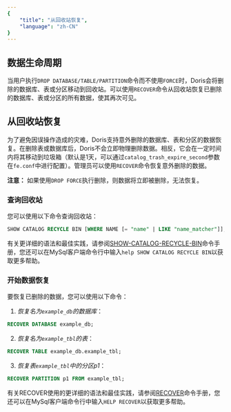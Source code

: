 ```yaml
---
{
    "title": "从回收站恢复",
    "language": "zh-CN"
}
---
```


<!--
Licensed to the Apache Software Foundation (ASF) under one
or more contributor license agreements.  See the NOTICE file
distributed with this work for additional information
regarding copyright ownership.  The ASF licenses this file
to you under the Apache License, Version 2.0 (the
"License"); you may not use this file except in compliance
with the License.  You may obtain a copy of the License at

  http://www.apache.org/licenses/LICENSE-2.0

Unless required by applicable law or agreed to in writing,
software distributed under the License is distributed on an
"AS IS" BASIS, WITHOUT WARRANTIES OR CONDITIONS OF ANY
KIND, either express or implied.  See the License for the
specific language governing permissions and limitations
under the License.
-->

## 数据生命周期

当用户执行`DROP DATABASE/TABLE/PARTITION`命令而不使用`FORCE`时，Doris会将删除的数据库、表或分区移动到回收站。可以使用`RECOVER`命令从回收站恢复已删除的数据库、表或分区的所有数据，使其再次可见。

## 从回收站恢复

为了避免因误操作造成的灾难，Doris支持意外删除的数据库、表和分区的数据恢复。在删除表或数据库后，Doris不会立即物理删除数据。相反，它会在一定时间内将其移动到垃圾箱（默认是1天，可以通过`catalog_trash_expire_second`参数在`fe.conf`中进行配置）。管理员可以使用`RECOVER`命令恢复意外删除的数据。

**注意：** 如果使用`DROP FORCE`执行删除，则数据将立即被删除，无法恢复。

### 查询回收站

您可以使用以下命令查询回收站：

```sql
SHOW CATALOG RECYCLE BIN [WHERE NAME [= "name" | LIKE "name_matcher"]];
```

有关更详细的语法和最佳实践，请参阅[SHOW-CATALOG-RECYCLE-BIN](../../sql-manual/sql-statements/Show-Statements/SHOW-CATALOG-RECYCLE-BIN.md)命令手册，您还可以在MySql客户端命令行中输入`help SHOW CATALOG RECYCLE BIN`以获取更多帮助。

### 开始数据恢复

要恢复已删除的数据，您可以使用以下命令：

1. *恢复名为`example_db`的数据库*：

```sql
RECOVER DATABASE example_db;
```

2. *恢复名为`example_tbl`的表*：

```sql
RECOVER TABLE example_db.example_tbl;
```

3. *恢复表`example_tbl`中的分区p1*：

```sql
RECOVER PARTITION p1 FROM example_tbl;
```

有关RECOVER使用的更详细的语法和最佳实践，请参阅[RECOVER](../../sql-manual/sql-statements/Database-Administration-Statements/RECOVER.md)命令手册，您还可以在MySql客户端命令行中输入`HELP RECOVER`以获取更多帮助。

